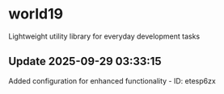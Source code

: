 # world19
Lightweight utility library for everyday development tasks

## Update 2025-09-29 03:33:15
Added configuration for enhanced functionality - ID: etesp6zx


